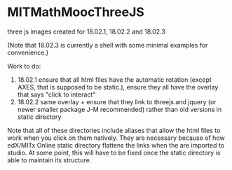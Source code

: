 # MITMathMoocThreeJS

three js images created for 18.02.1, 18.02.2 and 18.02.3

(Note that 18.02.3 is currently a shell with some minimal examples for convenience.)

Work to do:

 1. 18.02.1 ensure that all html files have the automatic rotation (except AXES, that is supposed to be static.), ensure they all have the overlay that says "click to interact"
 2. 18.02.2 same overlay + ensure that they link to threejs and jquery (or newer smaller package J-M recommended) rather than old versions in static directory
 
 Note that all of these directories include aliases that allow the html files to work when you click on them natively. They are necessary because of how edX/MITx Online static directory flattens the links when the are imported to studio. At some point, this will have to be fixed once the static directory is able to maintain its structure. 
